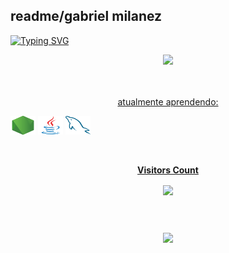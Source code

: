 ## readme/gabriel milanez

[![Typing SVG](https://readme-typing-svg.herokuapp.com/?color=000000&size=35&center=true&vCenter=true&width=1000&lines=hello+there,+my+name+is+Gabriel+Milanez;I'm+16+years+old;I+am+from+São+Paulo;Be+Free!+:%29)](https://git.io/typing-svg)
<div align="center">
  <a href="https://github.com/gmilanezz">
  <img height="180em" src="https://github-readme-stats.vercel.app/api/top-langs/?username=gmilanezz&layout=compact&langs_count=7&theme=calm"/>
</div><br><br>

<p align="center">atualmente aprendendo:</p>
  
<div align="center" style="display: inline-block">
  <img align="center" alt="gmilanezz-nodejs" height="30" width="40" src="https://raw.githubusercontent.com/devicons/devicon/master/icons/nodejs/nodejs-original.svg">
  <img align="center" alt="gmilanezz-java" height="30" width="40" src="https://raw.githubusercontent.com/devicons/devicon/master/icons/java/java-original.svg">
  <img align="center" alt="gmilanezz-sql" height="30" width="40" src="https://raw.githubusercontent.com/devicons/devicon/master/icons/mysql/mysql-original.svg">
</div><br><br>

<div align="center">
<br><p align="centre"><b>Visitors Count</b></p>  
<p align="center"><img align="center" src="https://profile-counter.glitch.me/{gmilanezz}/count.svg" /></p> 
<br></div>

##

<div align="center"> 
  <a href="https://www.linkedin.com/in/gabrielmilanez" target="_blank">
    <img src="https://img.shields.io/badge/-LinkedIn-%230077B5?style=for-the-badge&logo=linkedin&logoColor=white" target="_blank">
  </a> 
</div>
 
                  

